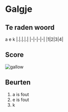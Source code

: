 # Galgje

## Te raden woord
a
   e k
|.|.|.|.|
|-|-|-|-|
|1|2|3|4|

## Score
![gallow](https://raw.githubusercontent.com/SomeRandomNeko1/galgje/master/images/4.png)

## Beurten
1. a is fout
2. e is fout
3. k
